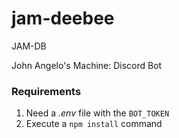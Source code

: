 # jam-deebee
JAM-DB

John Angelo's Machine:
Discord Bot

### Requirements
1. Need a _.env_ file with the `BOT_TOKEN`
2. Execute a `npm install` command
